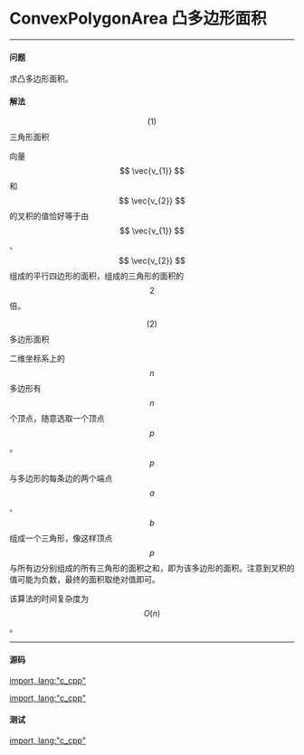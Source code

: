 <script type="text/javascript" src="https://cdnjs.cloudflare.com/ajax/libs/mathjax/2.7.1/MathJax.js?config=TeX-AMS-MML_HTMLorMML"/></script>
<script> gitbook.events.bind("page.change", function() { MathJax.Hub.Queue(["Typeset",MathJax.Hub]); } </script>

# ConvexPolygonArea 凸多边形面积

--------

#### 问题

求凸多边形面积。

#### 解法

$$ (1) $$ 三角形面积

向量$$ \vec{v_{1}} $$和$$ \vec{v_{2}} $$的叉积的值恰好等于由$$ \vec{v_{1}} $$、$$ \vec{v_{2}} $$组成的平行四边形的面积，组成的三角形的面积的$$ 2 $$倍。

$$ (2) $$ 多边形面积

二维坐标系上的$$ n $$多边形有$$ n $$个顶点，随意选取一个顶点$$ p $$。$$ p $$与多边形的每条边的两个端点$$ a $$、$$ b $$组成一个三角形，像这样顶点$$ p $$与所有边分别组成的所有三角形的面积之和，即为该多边形的面积。注意到叉积的值可能为负数，最终的面积取绝对值即可。

该算法的时间复杂度为$$ O(n) $$。

--------

#### 源码

[import, lang:"c_cpp"](../../../../src/AnalyticGeometry/Util.h)

[import, lang:"c_cpp"](../../../../src/AnalyticGeometry/Polygon/ConvexPolygonArea.h)


#### 测试

[import, lang:"c_cpp"](../../../../src/AnalyticGeometry/Polygon/ConvexPolygonArea.cpp)
